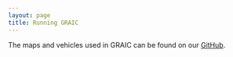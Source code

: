 ```yaml
---
layout: page
title: Running GRAIC
---
```

The maps and vehicles used in GRAIC can be found on our [GitHub](https://github.com/PoPGRI/Race).
